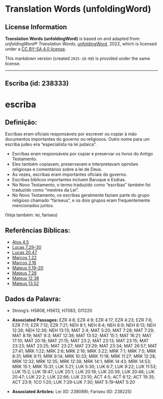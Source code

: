 # Translation Words (unfoldingWord)

## License Information

**Translation Words (unfoldingWord)** is based on and adapted from: _unfoldingWord® Translation Words_, [unfoldingWord](https://unfoldingword.org/utw), 2022, which is licensed under a [CC BY-SA 4.0 license](https://creativecommons.org/licenses/by-sa/4.0/legalcode.en).

This markdown version (created `2025-10-09`) is provided under the same license.



--------------------------------

## Escriba (id: 238333)

escriba
=======

Definição:
----------

Escribas eram oficiais responsáveis por escrever ou copiar à mão documentos importantes do governo ou religiosos. Outro nome para um escriba judeu era “especialista na lei judaica”.

* Escribas eram responsáveis por copiar e preservar os livros do Antigo Testamento.
* Eles também copiavam, preservavam e interpretavam opiniões religiosas e comentários sobre a lei de Deus.
* Às vezes, escribas eram importantes oficiais do governo.
* Escribas bíblicos importantes incluem Baruque e Esdras.
* No Novo Testamento, o termo traduzido como “escribas” também foi traduzido como “mestres da Lei”.
* No Novo Testamento, os escribas geralmente faziam parte do grupo religioso chamado “fariseus”, e os dois grupos eram frequentemente mencionados juntos.

(Veja também: lei, fariseu)

Referências Bíblicas:
---------------------

* [Atos 4\.5](https://ref.ly/Acts4:5)
* [Lucas 7\.29–30](https://ref.ly/Luke7:29-Luke7:30)
* [Lucas 20\.47](https://ref.ly/Luke20:47)
* [Marcos 1\.22](https://ref.ly/Mark1:22)
* [Marcos 2\.16](https://ref.ly/Mark2:16)
* [Mateus 5\.19–20](https://ref.ly/Matt5:19-Matt5:20)
* [Mateus 7\.28](https://ref.ly/Matt7:28)
* [Mateus 12\.38](https://ref.ly/Matt12:38)
* [Mateus 13\.52](https://ref.ly/Matt13:52)

Dados da Palavra:
-----------------

* Strong’s: H5608, H5613, H7083, G11220

* **Associated Passages:** EZR 4:8; EZR 4:9; EZR 4:17; EZR 4:23; EZR 7:6; EZR 7:11; EZR 7:12; EZR 7:21; NEH 8:1; NEH 8:4; NEH 8:9; NEH 8:13; NEH 12:26; NEH 12:36; NEH 13:13; MAT 2:4; MAT 5:20; MAT 7:28; MAT 7:29; MAT 8:19; MAT 9:3; MAT 12:38; MAT 13:52; MAT 15:1; MAT 16:21; MAT 17:10; MAT 20:18; MAT 21:15; MAT 23:2; MAT 23:13; MAT 23:15; MAT 23:23; MAT 23:25; MAT 23:27; MAT 23:29; MAT 23:34; MAT 26:57; MAT 27:41; MRK 1:22; MRK 2:6; MRK 2:16; MRK 3:22; MRK 7:1; MRK 7:5; MRK 8:31; MRK 9:11; MRK 9:14; MRK 10:33; MRK 11:18; MRK 11:27; MRK 12:28; MRK 12:32; MRK 12:35; MRK 12:38; MRK 14:1; MRK 14:43; MRK 14:53; MRK 15:1; MRK 15:31; LUK 5:21; LUK 5:30; LUK 6:7; LUK 9:22; LUK 11:53; LUK 15:2; LUK 19:47; LUK 20:1; LUK 20:19; LUK 20:39; LUK 20:46; LUK 20:47; LUK 22:2; LUK 22:66; LUK 23:10; ACT 4:5; ACT 6:12; ACT 19:35; ACT 23:9; 1CO 1:20; LUK 7:29–LUK 7:30; MAT 5:19–MAT 5:20
* **Associated Articles:** Lei (ID: 238089); Fariseu (ID: 238225)

